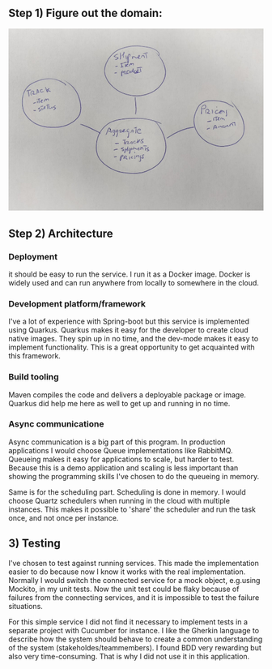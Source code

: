 

## Step 1) Figure out the domain:

![Domain](domain.jpg)


## Step 2) Architecture


### Deployment

it should be easy to run the service. I run it as a Docker image.
Docker is widely used and can run anywhere from locally to somewhere in the cloud.

### Development platform/framework

I've a lot of experience with Spring-boot but this service is implemented using Quarkus.
Quarkus makes it easy for the developer to create cloud native images.
They spin up in no time, and the dev-mode makes it easy to implement functionality.
This is a great opportunity to get acquainted with this framework. 

### Build tooling

Maven compiles the code and delivers a deployable package or image.
Quarkus did help me here as well to get up and running in no time.

### Async communicatione

Async communication is a big part of this program.
In production applications I would choose Queue implementations like RabbitMQ.
Queueing makes it easy for applications to scale, but harder to test.
Because this is a demo application and scaling is less important than showing the programming skills I've chosen to do the queueing in memory.


Same is for the scheduling part. Scheduling is done in memory.
I would choose Quartz schedulers when running in the cloud with multiple instances.
This makes it possible to 'share' the scheduler and run the task once, and not once per instance.

## 3) Testing

I've chosen to test against running services.
This made the implementation easier to do because now I know it works with the real implementation.
Normally I would switch the connected service for a mock object, e.g.using Mockito, in my unit tests.
Now the unit test could be flaky because of failures from the connecting services, and it is impossible to test the failure situations.

For this simple service I did not find it necessary to implement tests in a separate project with Cucumber for instance.
I like the Gherkin language to describe how the system should behave to create a common understanding of the system (stakeholdes/teammembers).
I found BDD very rewarding but also very time-consuming. That is why I did not use it in this application.

 